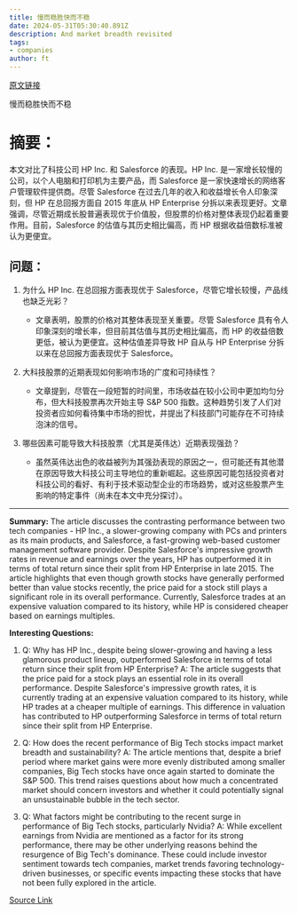 ```yaml
---
title: 慢而稳胜快而不稳
date: 2024-05-31T05:30:40.891Z
description: And market breadth revisited
tags: 
- companies
author: ft
---
```


[原文链接](https://ft.com/content/06a0203d-83a3-4521-ade7-b7349a69648c)

慢而稳胜快而不稳

# 摘要：
本文对比了科技公司 HP Inc. 和 Salesforce 的表现。HP Inc. 是一家增长较慢的公司，以个人电脑和打印机为主要产品，而 Salesforce 是一家快速增长的网络客户管理软件提供商。尽管 Salesforce 在过去几年的收入和收益增长令人印象深刻，但 HP 在总回报方面自 2015 年底从 HP Enterprise 分拆以来表现更好。文章强调，尽管近期成长股普遍表现优于价值股，但股票的价格对整体表现仍起着重要作用。目前，Salesforce 的估值与其历史相比偏高，而 HP 根据收益倍数标准被认为更便宜。

## 问题：

1. 为什么 HP Inc. 在总回报方面表现优于 Salesforce，尽管它增长较慢，产品线也缺乏光彩？
   - 文章表明，股票的价格对其整体表现至关重要。尽管 Salesforce 具有令人印象深刻的增长率，但目前其估值与其历史相比偏高，而 HP 的收益倍数更低，被认为更便宜。这种估值差异导致 HP 自从与 HP Enterprise 分拆以来在总回报方面表现优于 Salesforce。

2. 大科技股票的近期表现如何影响市场的广度和可持续性？
   - 文章提到，尽管在一段短暂的时间里，市场收益在较小公司中更加均匀分布，但大科技股票再次开始主导 S&P 500 指数。这种趋势引发了人们对投资者应如何看待集中市场的担忧，并提出了科技部门可能存在不可持续泡沫的信号。

3. 哪些因素可能导致大科技股票（尤其是英伟达）近期表现强劲？
   - 虽然英伟达出色的收益被列为其强劲表现的原因之一，但可能还有其他潜在原因导致大科技公司主导地位的重新崛起。这些原因可能包括投资者对科技公司的看好、有利于技术驱动型企业的市场趋势，或对这些股票产生影响的特定事件（尚未在本文中充分探讨）。

---

**Summary:**
The article discusses the contrasting performance between two tech companies - HP Inc., a slower-growing company with PCs and printers as its main products, and Salesforce, a fast-growing web-based customer management software provider. Despite Salesforce's impressive growth rates in revenue and earnings over the years, HP has outperformed it in terms of total return since their split from HP Enterprise in late 2015. The article highlights that even though growth stocks have generally performed better than value stocks recently, the price paid for a stock still plays a significant role in its overall performance. Currently, Salesforce trades at an expensive valuation compared to its history, while HP is considered cheaper based on earnings multiples.

**Interesting Questions:**
1. Q: Why has HP Inc., despite being slower-growing and having a less glamorous product lineup, outperformed Salesforce in terms of total return since their split from HP Enterprise?
   A: The article suggests that the price paid for a stock plays an essential role in its overall performance. Despite Salesforce's impressive growth rates, it is currently trading at an expensive valuation compared to its history, while HP trades at a cheaper multiple of earnings. This difference in valuation has contributed to HP outperforming Salesforce in terms of total return since their split from HP Enterprise.

2. Q: How does the recent performance of Big Tech stocks impact market breadth and sustainability?
   A: The article mentions that, despite a brief period where market gains were more evenly distributed among smaller companies, Big Tech stocks have once again started to dominate the S&P 500. This trend raises questions about how much a concentrated market should concern investors and whether it could potentially signal an unsustainable bubble in the tech sector.

3. Q: What factors might be contributing to the recent surge in performance of Big Tech stocks, particularly Nvidia?
   A: While excellent earnings from Nvidia are mentioned as a factor for its strong performance, there may be other underlying reasons behind the resurgence of Big Tech's dominance. These could include investor sentiment towards tech companies, market trends favoring technology-driven businesses, or specific events impacting these stocks that have not been fully explored in the article.

[Source Link](https://ft.com/content/06a0203d-83a3-4521-ade7-b7349a69648c)

